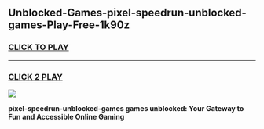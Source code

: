 
## Unblocked-Games-pixel-speedrun-unblocked-games-Play-Free-1k90z
<h3>
<a href="https://premium76.site?title=pixel-speedrun-unblocked-games&ref=20M">CLICK TO PLAY</a></h3>
<hr>

<h3>
<a href="https://premium76.site?title=pixel-speedrun-unblocked-games&ref=20M">CLICK 2 PLAY</a>
  
</h3>

<a href="https://premium76.site?title=pixel-speedrun-unblocked-games&ref=19M"><img src="https://clearcache.store/games.png"></a>


**pixel-speedrun-unblocked-games games unblocked: Your Gateway to Fun and Accessible Online Gaming**
